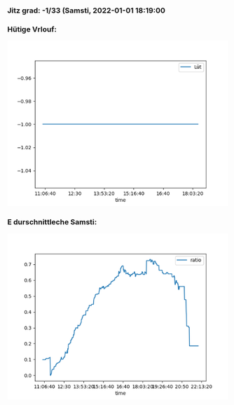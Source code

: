 ### Jitz grad: -1/33 (Samsti, 2022-01-01 18:19:00

### Hütige Vrlouf:
![Graph](Today.png)

### E durschnittleche Samsti:
![Graph](Samsti.png)